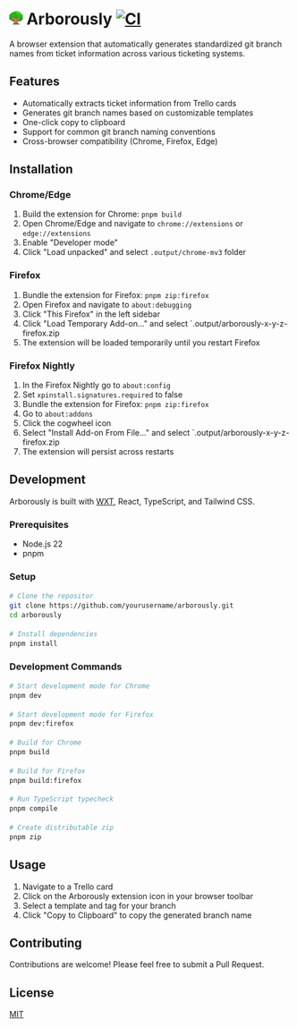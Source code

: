 # ![logo](./public/icon/tree-arborously-24.png) Arborously [![CI](https://github.com/farmisen/arborously/actions/workflows/ci.yml/badge.svg)](https://github.com/farmisen/arborously/actions/workflows/ci.yml)

A browser extension that automatically generates standardized git branch names from ticket information across various ticketing systems.

## Features

- Automatically extracts ticket information from Trello cards
- Generates git branch names based on customizable templates
- One-click copy to clipboard
- Support for common git branch naming conventions
- Cross-browser compatibility (Chrome, Firefox, Edge)

## Installation

### Chrome/Edge

1. Build the extension for Chrome: `pnpm build`
2. Open Chrome/Edge and navigate to `chrome://extensions` or `edge://extensions`
3. Enable "Developer mode"
4. Click "Load unpacked" and select `.output/chrome-mv3` folder

### Firefox

1. Bundle the extension for Firefox: `pnpm zip:firefox`
2. Open Firefox and navigate to `about:debugging`
3. Click "This Firefox" in the left sidebar
4. Click "Load Temporary Add-on..." and select `.output/arborously-x-y-z-firefox.zip
5. The extension will be loaded temporarily until you restart Firefox

### Firefox Nightly

1. In the Firefox Nightly go to `about:config`
2. Set `xpinstall.signatures.required` to false
3. Bundle the extension for Firefox: `pnpm zip:firefox`
4. Go to `about:addons`
5. Click the cogwheel icon
6. Select "Install Add-on From File..." and select `.output/arborously-x-y-z-firefox.zip
7. The extension will persist across restarts

## Development

Arborously is built with [WXT](https://wxt.dev/), React, TypeScript, and Tailwind CSS.

### Prerequisites

- Node.js 22
- pnpm

### Setup

```bash
# Clone the repositor
git clone https://github.com/yourusername/arborously.git
cd arborously

# Install dependencies
pnpm install
```

### Development Commands

```bash
# Start development mode for Chrome
pnpm dev

# Start development mode for Firefox
pnpm dev:firefox

# Build for Chrome
pnpm build

# Build for Firefox
pnpm build:firefox

# Run TypeScript typecheck
pnpm compile

# Create distributable zip
pnpm zip
```

## Usage

1. Navigate to a Trello card
2. Click on the Arborously extension icon in your browser toolbar
3. Select a template and tag for your branch
4. Click "Copy to Clipboard" to copy the generated branch name

## Contributing

Contributions are welcome! Please feel free to submit a Pull Request.

## License

[MIT](LICENSE)
